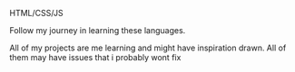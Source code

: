 HTML/CSS/JS

Follow my journey in learning these languages. 

All of my projects are me learning and might have inspiration drawn. All of them may have issues that i probably wont fix